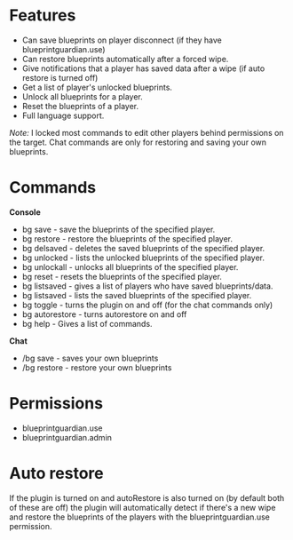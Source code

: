 # Features
* Can save blueprints on player disconnect (if they have blueprintguardian.use)
* Can restore blueprints automatically after a forced wipe.
* Give notifications that a player has saved data after a wipe (if auto restore is turned off)
* Get a list of player's unlocked blueprints.
* Unlock all blueprints for a player.
* Reset the blueprints of a player.
* Full language support.


*Note:* I locked most commands to edit other players behind permissions on the target. Chat commands are only for restoring and saving your own blueprints.

# Commands
**Console**
* bg save <playername> - save the blueprints of the specified player.
* bg restore <playername> - restore the blueprints of the specified player.
* bg delsaved <playername> - deletes the saved blueprints of the specified player.
* bg unlocked <playername> - lists the unlocked blueprints of the specified player.
* bg unlockall <playername> - unlocks all blueprints of the specified player.
* bg reset <playername> - resets the blueprints of the specified player.
* bg listsaved - gives a list of players who have saved blueprints/data.
* bg listsaved <playername> - lists the saved blueprints of the specified player.
* bg toggle - turns the plugin on and off (for the chat commands only)
* bg autorestore - turns autorestore on and off
* bg help - Gives a list of commands.

**Chat**
* /bg save - saves your own blueprints
* /bg restore - restore your own blueprints

# Permissions
* blueprintguardian.use
* blueprintguardian.admin


# Auto restore

If the plugin is turned on and autoRestore is also turned on (by default both of these are off) the plugin will automatically detect if there's a new wipe and restore the blueprints of the players with the blueprintguardian.use permission.